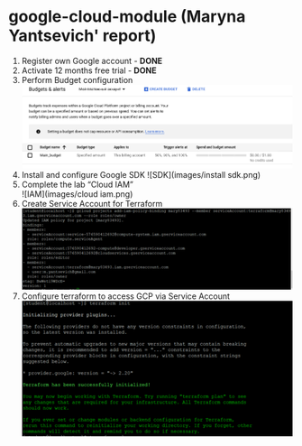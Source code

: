 # google-cloud-module (Maryna Yantsevich' report)
1. Register own Google account -  **DONE** 
2.	Activate 12 months free trial  -  **DONE** 
3.	Perform Budget configuration 
![Budget](images/budget.png)
4.	Install and configure Google SDK
![SDK](images/install sdk.png)
5.	Complete the lab “Cloud IAM”  
![IAM](images/cloud iam.png)
6.	Create Service Account for Terraform 
![SA](images/SA.png)
7.	Configure terraform to access GCP via Service Account
![Terraform](images/terraform.png)